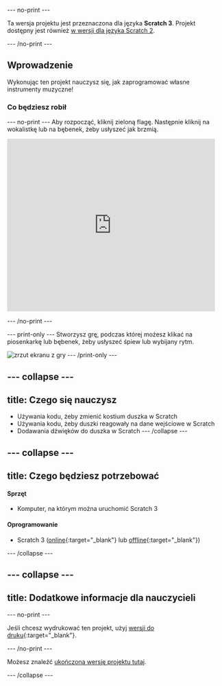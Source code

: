 --- no-print ---

Ta wersja projektu jest przeznaczona dla języka **Scratch 3**. Projekt dostępny jest również [w wersji dla języka Scratch 2](https://projects.raspberrypi.org/pl-PL/projects/rock-band-scratch2).

--- /no-print ---

## Wprowadzenie

Wykonując ten projekt nauczysz się, jak zaprogramować własne instrumenty muzyczne!

### Co będziesz robił

--- no-print --- Aby rozpocząć, kliknij zieloną flagę. Następnie kliknij na wokalistkę lub na bębenek, żeby usłyszeć jak brzmią.

<div class="scratch-preview">
  <iframe allowtransparency="true" width="485" height="402" src="https://scratch.mit.edu/projects/embed/276872220/?autostart=false" frameborder="0" scrolling="no"></iframe>
</div>

--- /no-print ---

--- print-only --- Stworzysz grę, podczas której możesz klikać na piosenkarkę lub bębenek, żeby usłyszeć śpiew lub wybijany rytm.

![zrzut ekranu z gry](images/demo.png) --- /print-only ---

--- collapse ---
---
title: Czego się nauczysz
---

+ Używania kodu, żeby zmienić kostium duszka w Scratch
+ Używania kodu, żeby duszki reagowały na dane wejściowe w Scratch
+ Dodawania dźwięków do duszka w Scratch --- /collapse ---

--- collapse ---
---
title: Czego będziesz potrzebować
---

#### Sprzęt

+ Komputer, na którym można uruchomić Scratch 3

#### Oprogramowanie

+ Scratch 3 ([online](https://rpf.io/scratchon){:target="_blank"} lub [offline](https://rpf.io/scratchoff){:target="_blank"})

--- /collapse ---

--- collapse ---
---
title: Dodatkowe informacje dla nauczycieli
---

--- no-print ---

Jeśli chcesz wydrukować ten projekt, użyj [wersji do druku](https://projects.raspberrypi.org/pl-PL/projects/rock-band/print){:target="_blank"}.

--- /no-print ---

Możesz znaleźć [ukończoną wersję projektu tutaj](https://rpf.io/p/pl-PL/rock-band-get).

--- /collapse ---